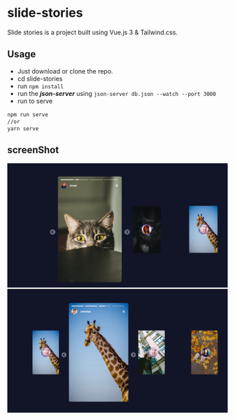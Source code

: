 # slide-stories

Slide stories is a project built using Vue.js 3 & Tailwind.css.

## Usage

- Just download or clone the repo.
- cd slide-stories
- run `npm install`
- run the **_json-server_** using `json-server db.json --watch --port 3000`
- run to serve

```
npm run serve
//or
yarn serve
```

## screenShot

![Screenshot - Story](/screenshots/1.png)
![Screenshot - Story](/screenshots/2.png)
